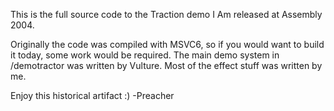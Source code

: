 This is the full source code to the Traction demo I Am released at Assembly 2004. 

Originally the code was compiled with MSVC6, so if you would want to build it today, some work would be required. The main demo system in /demotractor was written by Vulture. Most of the effect stuff was written by me. 

Enjoy this historical artifact :)
-Preacher

